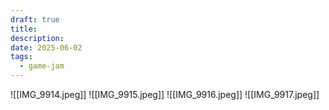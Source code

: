 ```yaml
---
draft: true
title: 
description: 
date: 2025-06-02
tags:
  - game-jam
---
```

![[IMG_9914.jpeg]]
![[IMG_9915.jpeg]]
![[IMG_9916.jpeg]]
![[IMG_9917.jpeg]]